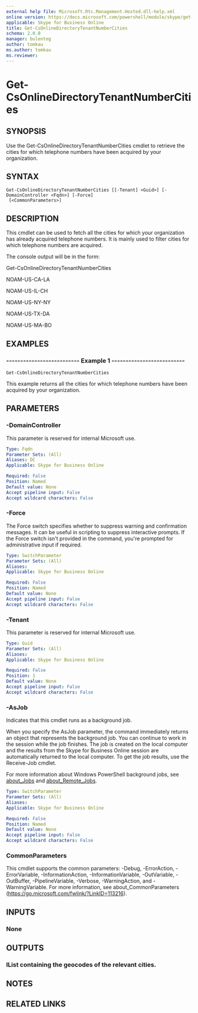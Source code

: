 ```yaml
---
external help file: Microsoft.Rtc.Management.Hosted.dll-help.xml 
online version: https://docs.microsoft.com/powershell/module/skype/get-csonlinedirectorytenantnumbercities
applicable: Skype for Business Online
title: Get-CsOnlineDirectoryTenantNumberCities
schema: 2.0.0
manager: bulenteg
author: tomkau
ms.author: tomkau
ms.reviewer:
---
```


# Get-CsOnlineDirectoryTenantNumberCities

## SYNOPSIS
Use the Get-CsOnlineDirectoryTenantNumberCities cmdlet to retrieve the cities for which telephone numbers have been acquired by your organization.

## SYNTAX

```
Get-CsOnlineDirectoryTenantNumberCities [[-Tenant] <Guid>] [-DomainController <Fqdn>] [-Force]
 [<CommonParameters>]
```

## DESCRIPTION
This cmdlet can be used to fetch all the cities for which your organization has already acquired telephone numbers.
It is mainly used to filter cities for which telephone numbers are acquired.

The console output will be in the form:

Get-CsOnlineDirectoryTenantNumberCities

NOAM-US-CA-LA

NOAM-US-IL-CH

NOAM-US-NY-NY

NOAM-US-TX-DA

NOAM-US-MA-BO

## EXAMPLES

### -------------------------- Example 1 --------------------------
```
Get-CsOnlineDirectoryTenantNumberCities
```

This example returns all the cities for which telephone numbers have been acquired by your organization.


## PARAMETERS

### -DomainController
This parameter is reserved for internal Microsoft use.

```yaml
Type: Fqdn
Parameter Sets: (All)
Aliases: DC
Applicable: Skype for Business Online

Required: False
Position: Named
Default value: None
Accept pipeline input: False
Accept wildcard characters: False
```

### -Force
The Force switch specifies whether to suppress warning and confirmation messages.
It can be useful in scripting to suppress interactive prompts.
If the Force switch isn't provided in the command, you're prompted for administrative input if required.

```yaml
Type: SwitchParameter
Parameter Sets: (All)
Aliases: 
Applicable: Skype for Business Online

Required: False
Position: Named
Default value: None
Accept pipeline input: False
Accept wildcard characters: False
```

### -Tenant
This parameter is reserved for internal Microsoft use.

```yaml
Type: Guid
Parameter Sets: (All)
Aliases: 
Applicable: Skype for Business Online

Required: False
Position: 1
Default value: None
Accept pipeline input: False
Accept wildcard characters: False
```

### -AsJob
Indicates that this cmdlet runs as a background job.

When you specify the AsJob parameter, the command immediately returns an object that represents the background job. You can continue to work in the session while the job finishes. The job is created on the local computer and the results from the Skype for Business Online session are automatically returned to the local computer. To get the job results, use the Receive-Job cmdlet.

For more information about Windows PowerShell background jobs, see [about_Jobs](https://docs.microsoft.com/powershell/module/microsoft.powershell.core/about/about_jobs?view=powershell-6) and [about_Remote_Jobs](https://docs.microsoft.com/powershell/module/microsoft.powershell.core/about/about_remote_jobs?view=powershell-6).

```yaml
Type: SwitchParameter
Parameter Sets: (All)
Aliases: 
Applicable: Skype for Business Online

Required: False
Position: Named
Default value: None
Accept pipeline input: False
Accept wildcard characters: False
```

### CommonParameters
This cmdlet supports the common parameters: -Debug, -ErrorAction, -ErrorVariable, -InformationAction, -InformationVariable, -OutVariable, -OutBuffer, -PipelineVariable, -Verbose, -WarningAction, and -WarningVariable. For more information, see about_CommonParameters (https://go.microsoft.com/fwlink/?LinkID=113216).


## INPUTS

### None


## OUTPUTS

### IList<string> containing the geocodes of the relevant cities.


## NOTES


## RELATED LINKS

